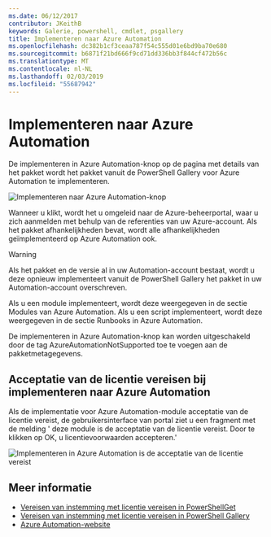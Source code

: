 ```yaml
---
ms.date: 06/12/2017
contributor: JKeithB
keywords: Galerie, powershell, cmdlet, psgallery
title: Implementeren naar Azure Automation
ms.openlocfilehash: dc382b1cf3ceaa787f54c555d01e6bd9ba70e680
ms.sourcegitcommit: b6871f21bd666f9cd71dd336bb3f844cf472b56c
ms.translationtype: MT
ms.contentlocale: nl-NL
ms.lasthandoff: 02/03/2019
ms.locfileid: "55687942"
---
```

# <a name="deploy-to-azure-automation"></a>Implementeren naar Azure Automation

De implementeren in Azure Automation-knop op de pagina met details van het pakket wordt het pakket vanuit de PowerShell Gallery voor Azure Automation te implementeren.

![Implementeren naar Azure Automation-knop](../../Images/DeployToAzureAutomationButton.png)

Wanneer u klikt, wordt het u omgeleid naar de Azure-beheerportal, waar u zich aanmelden met behulp van de referenties van uw Azure-account.
Als het pakket afhankelijkheden bevat, wordt alle afhankelijkheden geïmplementeerd op Azure Automation ook.

> [!WARNING]
> Als het pakket en de versie al in uw Automation-account bestaat, wordt u deze opnieuw implementeert vanuit de PowerShell Gallery het pakket in uw Automation-account overschreven.

Als u een module implementeert, wordt deze weergegeven in de sectie Modules van Azure Automation.  Als u een script implementeert, wordt deze weergegeven in de sectie Runbooks in Azure Automation.

De implementeren in Azure Automation-knop kan worden uitgeschakeld door de tag AzureAutomationNotSupported toe te voegen aan de pakketmetagegevens.

## <a name="require-license-acceptance-on-deploy-to-azure-automation"></a>Acceptatie van de licentie vereisen bij implementeren naar Azure Automation

Als de implementatie voor Azure Automation-module acceptatie van de licentie vereist, de gebruikersinterface van portal ziet u een fragment met de melding ' deze module is de acceptatie van de licentie vereist. Door te klikken op OK, u licentievoorwaarden accepteren.'

![Implementeren in Azure Automation is de acceptatie van de licentie vereist](../../Images/DeployToAzureAutomationRequireLicenseAcceptanceDisclaimer.png)

## <a name="more-details"></a>Meer informatie

- [Vereisen van instemming met licentie vereisen in PowerShellGet](../../concepts/module-license-acceptance.md)
- [Vereisen van instemming met licentie vereisen in PowerShell Gallery](packages-that-require-license-acceptance.md)
- [Azure Automation-website](http://azure.microsoft.com/services/automation/)

